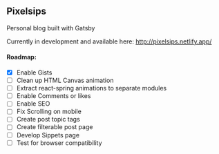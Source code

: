 ## Pixelsips

Personal blog built with Gatsby

Currently in development and available here: http://pixelsips.netlify.app/


#### Roadmap:

- [X] Enable Gists
- [ ] Clean up HTML Canvas animation
- [ ] Extract react-spring animations to separate modules
- [ ] Enable Comments or likes
- [ ] Enable SEO
- [ ] Fix Scrolling on mobile
- [ ] Create post topic tags
- [ ] Create filterable post page
- [ ] Develop Sippets page
- [ ] Test for browser compatibility

